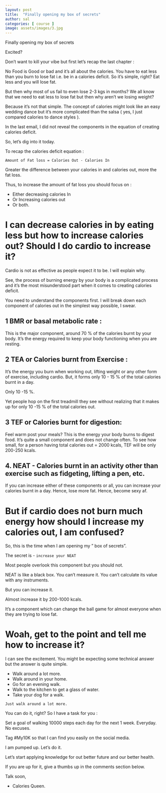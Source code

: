 ```yaml
---
layout: post
title:  "Finally opening my box of secrets"
author: sal
categories: [ course ]
image: assets/images/3.jpg
---
```

Finally opening my box of secrets

Excited?

Don’t want to kill your vibe but first let’s recap the last chapter :

No Food is Good or bad and it’s all about the calories.
You have to eat less than you burn to lose fat i.e. be in a calories deficit.
So it’s simple, right? Eat less and you will lose fat.

But then why most of us fail to even lose 2-3 kgs in months? We all know that we need to eat less to lose fat but then why aren’t we losing weight?

Because it’s not that simple. The concept of calories might look like an easy wedding dance but it’s more complicated than the salsa
( yes, I just compared calories to dance styles ).

In the last email, I did not reveal the components in the equation of creating calories deficit.

So, let’s dig into it today.

To recap the calories deficit equation :

`Amount of Fat loss = Calories Out - Calories In`

Greater the difference between your calories in and calories out, more the fat loss.

Thus, to increase the amount of fat loss you should focus on :
+ Either decreasing calories In
+ Or Increasing calories out
+ Or both.

# I can decrease calories in by eating less but how to increase calories out? Should I do cardio to increase it?

Cardio is not as effective as people expect it to be. I will explain why.

See, the process of burning energy by your body is a complicated process and it’s the most misunderstood part when it comes to creating calories deficit. 

You need to understand the components first.
I will break down each component of calories out in the simplest way possible, I swear.

## 1 BMR or basal metabolic rate :

This is the major component, around 70 % of the calories burnt by your body. It’s the energy required to keep your body functioning when you are resting.


## 2 TEA or Calories burnt from Exercise :

It’s the energy you burn when working out, lifting weight or any other form of exercise, including cardio. But, it forms only 10 - 15 % of the total calories burnt in a day.

Only 10 -15 %.

Yet people hop on the first treadmill they see without realizing that it makes up for only 10 -15 % of the total calories out.

## 3 TEF or Calories burnt for digestion: 

Feel warm post your meals? This is the energy your body burns to digest food. It’s quite a small component and does not change often.
To see how small, for a person having total calories out = 2000 kcals, TEF will be only 200-250 kcals.

## 4. NEAT - Calories burnt in an activity other than exercise  such as fidgeting, lifting a pen, etc.

If you can increase either of these components or all, you can increase your calories burnt in a day. Hence, lose more fat. Hence, become sexy af. 


# But if cardio does not burn much energy how should I increase my calories out, I am confused?

So, this is the time when I am opening my ” box of secrets”.



The secret is - `increase your NEAT`


Most people overlook this component but you should not.

NEAT is like a  black box. You can’t measure it. You can’t calculate its value with any instruments.

But you can increase it.

Almost increase it by 200-1000 kcals.

It’s a component which can change the ball game for almost everyone when they are trying to lose fat.

 

# Woah, get to the point and tell me how to increase it?

I can see the excitement. You might be expecting some technical answer but the answer is quite simple.

+ Walk around a lot more.
+ Walk around in your home.
+ Go for an evening walk.
+ Walk to the kitchen to get a glass of water.
+ Take your dog for a walk.


`Just walk around a lot more.`

You can do it, right? So I have a task for you :

Set a goal of walking 10000 steps each day for the next 1 week. Everyday. No excuses.

Tag  #My10K so that I can find you easily on the social media.

I am pumped up. Let’s do it.

Let’s start applying knowledge for out better future and our better health. 

If you are up for it, give a thumbs up in the comments section below.

Talk soon,
 - Calories Queen.


